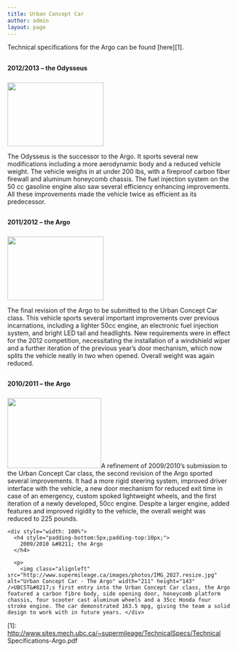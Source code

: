 ```yaml
---
title: Urban Concept Car
author: admin
layout: page
---
```

Technical specifications for the Argo can be found [here][1].

<div style="width: 100%">
  <h4 style="padding-bottom:5px;padding-top:10px;">
    2012/2013 &#8211; the Odysseus
  </h4>
  
  <p>
    <a href="http://supermileage.ca/wp-content/uploads/2013/04/Odysseus-Med-Res.jpg"><img class="size-medium wp-image-537 alignleft" title="The Odysseus 2013" src="http://supermileage.ca/wp-content/uploads/2013/04/Odysseus-Med-Res.jpg" alt="" width="216" height="144" /></a>
  </p>
  
  <p>
    The Odysseus is the successor to the Argo. It sports several new modifications including a more aerodynamic body and a reduced vehicle weight. The vehicle weighs in at under 200 lbs, with a fireproof carbon fiber firewall and aluminum honeycomb chassis. The fuel injection system on the 50 cc gasoline engine also saw several efficiency enhancing improvements. All these improvements made the vehicle twice as efficient as its predecessor.
  </p>
</div>

<div style="width: 100%">
  <h4 style="padding-bottom:5px;padding-top:10px;">
    2011/2012 &#8211; the Argo
  </h4>
  
  <p>
    <a href="http://supermileage.ca/wp-content/uploads/2010/09/Kevan-Cote-3048.jpg"><img class="size-medium wp-image-537 alignleft" title="The Argo 2012" src="http://supermileage.ca/wp-content/uploads/2010/09/Kevan-Cote-3048-300x200.jpg" alt="" width="216" height="144" /></a>
  </p>
  
  <p>
    The final revision of the Argo to be submitted to the Urban Concept Car class. This vehicle sports several important improvements over previous incarnations, including a lighter 50cc engine, an electronic fuel injection system, and bright LED tail and headlights. New requirements were in effect for the 2012 competition, necessitating the installation of a windshield wiper and a further iteration of the previous year&#8217;s door mechanism, which now splits the vehicle neatly in two when opened. Overall weight was again reduced.
  </p>
</div>

<div style="width: 100%">
  <h4 style="padding-bottom:5px;padding-top:10px;">
    2010/2011 &#8211; the Argo
  </h4>
  
  <p>
    <img class="alignleft size-full wp-image-353" title="the Argo 2011" src="http://supermileage.ca/wp-content/uploads/2010/09/UBCST-SEMA-26-Resize.jpg" alt="" width="211" height="158" />A refinement of 2009/2010&#8217;s submission to the Urban Concept Car class, the second revision of the Argo sported several improvements. It had a more rigid steering system, improved driver interface with the vehicle, a new door mechanism for reduced exit time in case of an emergency, custom spoked lightweight wheels, and the first iteration of a newly developed, 50cc engine. Despite a larger engine, added features and improved rigidity to the vehicle, the overall weight was reduced to 225 pounds. </div> 
    
    <div style="width: 100%">
      <h4 style="padding-bottom:5px;padding-top:10px;">
        2009/2010 &#8211; the Argo
      </h4>
      
      <p>
        <img class="alignleft" src="http://www.supermileage.ca/images/photos/IMG_2027.resize.jpg" alt="Urban Concept Car - The Argo" width="211" height="143" />UBCST&#8217;s first entry into the Urban Concept Car class, the Argo featured a carbon fibre body, side opening door, honeycomb platform chassis, four scooter cast aluminum wheels and a 35cc Honda four stroke engine. The car demonstrated 163.5 mpg, giving the team a solid design to work with in future years. </div>

 [1]: http://www.sites.mech.ubc.ca/~supermileage/TechnicalSpecs/Technical Specifications-Argo.pdf